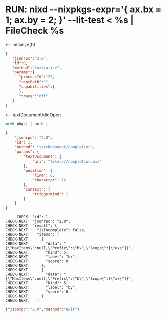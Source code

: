 # RUN: nixd --nixpkgs-expr='{ ax.bx = 1; ax.by = 2; }' --lit-test < %s | FileCheck %s

<-- initialize(0)

```json
{
   "jsonrpc":"2.0",
   "id":0,
   "method":"initialize",
   "params":{
      "processId":123,
      "rootPath":"",
      "capabilities":{
      },
      "trace":"off"
   }
}
```


<-- textDocument/didOpen


```nix file:///completion.nix
with pkgs; [ ax.b ]
```

```json
{
    "jsonrpc": "2.0",
    "id": 1,
    "method": "textDocument/completion",
    "params": {
        "textDocument": {
            "uri": "file:///completion.nix"
        },
        "position": {
            "line": 0,
            "character": 16
        },
        "context": {
            "triggerKind": 1
        }
    }
}
```

```
     CHECK: "id": 1,
CHECK-NEXT: "jsonrpc": "2.0",
CHECK-NEXT: "result": {
CHECK-NEXT:   "isIncomplete": false,
CHECK-NEXT:   "items": [
CHECK-NEXT:     {
CHECK-NEXT:       "data": "{\"MaxItems\":null,\"Prefix\":\"b\",\"Scope\":[\"ax\"]}",
CHECK-NEXT:       "kind": 5,
CHECK-NEXT:       "label": "bx",
CHECK-NEXT:       "score": 0
CHECK-NEXT:     },
CHECK-NEXT:     {
CHECK-NEXT:       "data": "{\"MaxItems\":null,\"Prefix\":\"b\",\"Scope\":[\"ax\"]}",
CHECK-NEXT:       "kind": 5,
CHECK-NEXT:       "label": "by",
CHECK-NEXT:       "score": 0
CHECK-NEXT:     }
CHECK-NEXT:   ]
```


```json
{"jsonrpc":"2.0","method":"exit"}
```
